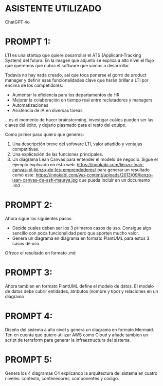# ASISTENTE UTILIZADO

ChatGPT 4o

# PROMPT 1:

LTI es una startup que quiere desarrollar el ATS (Applicant-Tracking System) del futuro. En la imagen que adjunto se explica a alto nivel el flujo que queremos que cubra el software que vamos a desarrollar.

Todavía no hay nada creado, así que toca ponerse el gorro de product manager y definir esas funcionalidades clave que harán brillar a LTI por encima de los competidores: 

- Aumentar la eficiencia para los departamentos de HR
- Mejorar la colaboración en tiempo real entre reclutadores y managers
- Automatizaciones
- Asistencia de IA en diversas tareas

...es el momento de hacer brainstorming, investigar cuáles pueden ser las claves del éxito, y dejarlo plasmado para el resto del equipo.

Como primer paso quiero que generes:

1. Una descripción breve del software LTI, valor añadido y ventajas competitivas. 
2. Una explicación de las funciones principales. 
3. Un diagrama Lean Canvas para entender el modelo de negocio. Sigue el ejemplo explicado en esta web: https://innokabi.com/lienzo-lean-canvas-el-lienzo-de-los-emprendedores/ para generar un resultado como este: https://innokabi.com/wp-content/uploads/2013/09/lienzo-lean-canvas-de-ash-maurya.jpg que pueda incluir en un documento .md

# PROMPT 2:

Ahora sigue los siguientes pasos:

- Decide cuales deben ser los 3 primeros casos de uso. Consigue algo sencillo con poca funcionalidad pero que aporten mucho valor. 
- Genera un diagrama en diagrama en formato PlantUML para estos 3 casos de uso

Ofrece el resultado en formato .md

# PROMPT 3: 

Ahora tambien en formato PlantUML define el modelo de datos. El modelo de datos debe cubrir entidades, atributos (nombre y tipo) y relaciones en un diagrama

# PROMPT 4:

Diseño del sistema a alto nivel y genera un diagrama en formato Mermaid. Ten en cuenta que quiero utilizar AWS como Cloud y añade tambien un script de terraform para generar la infraestructura del sistema. 

# PROMPT 5:

Genera los 4 diagramas C4 explicando la arquitectura del sistema en cuatro niveles: contexto, contenedores, componentes y código.

